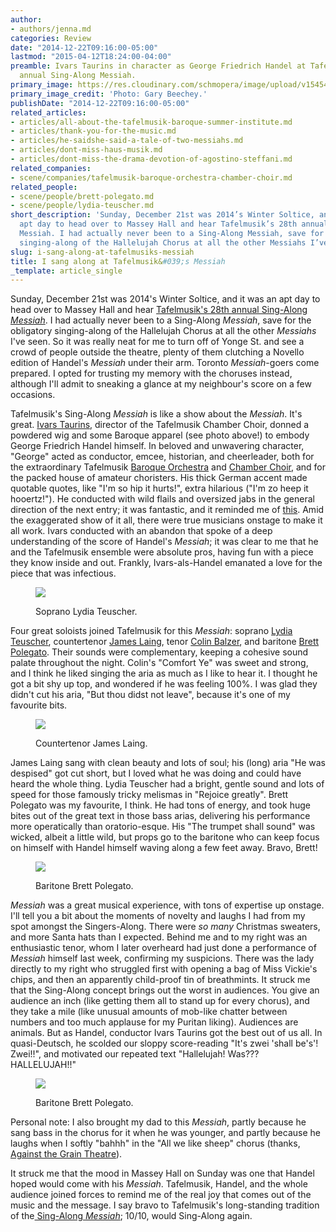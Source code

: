 ```yaml
---
author:
- authors/jenna.md
categories: Review
date: "2014-12-22T09:16:00-05:00"
lastmod: "2015-04-12T18:24:00-04:00"
preamble: Ivars Taurins in character as George Friedrich Handel at Tafelmusik's 28th
  annual Sing-Along Messiah.
primary_image: https://res.cloudinary.com/schmopera/image/upload/v1545409169/media/webhook-uploads/1428876123686/Ivars_Taurins_Handel1.jpg.jpg
primary_image_credit: 'Photo: Gary Beechey.'
publishDate: "2014-12-22T09:16:00-05:00"
related_articles:
- articles/all-about-the-tafelmusik-baroque-summer-institute.md
- articles/thank-you-for-the-music.md
- articles/he-saidshe-said-a-tale-of-two-messiahs.md
- articles/dont-miss-haus-musik.md
- articles/dont-miss-the-drama-devotion-of-agostino-steffani.md
related_companies:
- scene/companies/tafelmusik-baroque-orchestra-chamber-choir.md
related_people:
- scene/people/brett-polegato.md
- scene/people/lydia-teuscher.md
short_description: 'Sunday, December 21st was 2014’s Winter Soltice, and it was an
  apt day to head over to Massey Hall and hear Tafelmusik’s 28th annual Sing-Along
  Messiah. I had actually never been to a Sing-Along Messiah, save for the obligatory
  singing-along of the Hallelujah Chorus at all the other Messiahs I’ve seen. '
slug: i-sang-along-at-tafelmusiks-messiah
title: I sang along at Tafelmusik&#039;s Messiah
_template: article_single
---
```


Sunday, December 21st was 2014's Winter Soltice, and it was an apt day to head over to Massey Hall and hear [Tafelmusik's 28th annual Sing-Along _Messiah_](http://www.tafelmusik.org/concert-calendar/concert/sing-along-messiah-massey-hall). I had actually never been to a Sing-Along _Messiah_, save for the obligatory singing-along of the Hallelujah Chorus at all the other _Messiahs_ I've seen. So it was really neat for me to turn off of Yonge St. and see a crowd of people outside the theatre, plenty of them clutching a Novello edition of Handel's _Messiah_ under their arm. Toronto _Messiah_-goers come prepared. I opted for trusting my memory with the choruses instead, although I'll admit to sneaking a glance at my neighbour's score on a few occasions.

Tafelmusik's Sing-Along _Messiah_ is like a show about the _Messiah_. It's great. [Ivars Taurins](http://www.tafelmusik.org/about/choir/bios/ivars-taurins), director of the Tafelmusik Chamber Choir, donned a powdered wig and some Baroque apparel (see photo above!) to embody George Friedrich Handel himself. In beloved and unwavering character, "George" acted as conductor, emcee, historian, and cheerleader, both for the extraordinary Tafelmusik [Baroque Orchestra](http://www.tafelmusik.org/about/orchestra) and [Chamber Choir](http://www.tafelmusik.org/about/choir), and for the packed house of amateur choristers. His thick German accent made quotable quotes, like "I'm so hip it hurts!", extra hilarious ("I'm zo heep it hooertz!"). He conducted with wild flails and oversized jabs in the general direction of the next entry; it was fantastic, and it reminded me of [this](http://www.youtube.com/watch?v=BX1ljYx3g3k&t=0m50s). Amid the exaggerated show of it all, there were true musicians onstage to make it all work. Ivars conducted with an abandon that spoke of a deep understanding of the score of Handel's _Messiah_; it was clear to me that he and the Tafelmusik ensemble were absolute pros, having fun with a piece they know inside and out. Frankly, Ivars-als-Handel emanated a love for the piece that was infectious.

<figure data-type="image">

![](https://res.cloudinary.com/schmopera/image/upload/v1545409169/media/webhook-uploads/1428876519301/TeuscherFeb2014.jpg.jpg)

<figcaption>Soprano Lydia Teuscher.</figcaption>
</figure>

Four great soloists joined Tafelmusik for this _Messiah_: soprano [Lydia Teuscher](http://www.askonasholt.co.uk/artists/singers/soprano/lydia-teuscher), countertenor [James Laing](http://jamesblackmanagement.com/artists/category/countertenors/james-laing), tenor [Colin Balzer](http://www.maierartists.de/colin-balzer-en.html), and baritone [Brett Polegato](http://www.brettpolegato.com/). Their sounds were complementary, keeping a cohesive sound palate throughout the night. Colin's "Comfort Ye" was sweet and strong, and I think he liked singing the aria as much as I like to hear it. I thought he got a bit shy up top, and wondered if he was feeling 100%. I was glad they didn't cut his aria, "But thou didst not leave", because it's one of my favourite bits.

<figure data-type="image">

![](https://res.cloudinary.com/schmopera/image/upload/v1545409169/media/webhook-uploads/1428876552778/James-Laing.jpg.jpg)

<figcaption>Countertenor James Laing.</figcaption>
</figure>

James Laing sang with clean beauty and lots of soul; his (long) aria "He was despised" got cut short, but I loved what he was doing and could have heard the whole thing. Lydia Teuscher had a bright, gentle sound and lots of speed for those famously tricky melismas in "Rejoice greatly". Brett Polegato was my favourite, I think. He had tons of energy, and took huge bites out of the great text in those bass arias, delivering his performance more operatically than oratorio-esque. His "The trumpet shall sound" was wicked, albeit a little wild, but props go to the baritone who can keep focus on himself with Handel himself waving along a few feet away. Bravo, Brett!

<figure data-type="image">

![](https://res.cloudinary.com/schmopera/image/upload/v1545409169/media/webhook-uploads/1428876627204/Brett_Polegato_portrait.jpg.jpg)

<figcaption>Baritone Brett Polegato.</figcaption>
</figure>

_Messiah_ was a great musical experience, with tons of expertise up onstage. I'll tell you a bit about the moments of novelty and laughs I had from my spot amongst the Singers-Along. There were _so many_ Christmas sweaters, and more Santa hats than I expected. Behind me and to my right was an enthusiastic tenor, whom I later overheard had just done a performance of _Messiah_ himself last week, confirming my suspicions. There was the lady directly to my right who struggled first with opening a bag of Miss Vickie's chips, and then an apparently child-proof tin of breathmints. It struck me that the Sing-Along concept brings out the worst in audiences. You give an audience an inch (like getting them all to stand up for every chorus), and they take a mile (like unusual amounts of mob-like chatter between numbers and too much applause for my Puritan liking). Audiences are animals. But as Handel, conductor Ivars Taurins got the best out of us all. In quasi-Deutsch, he scolded our sloppy score-reading "It's zwei 'shall be's'! Zwei!!", and motivated our repeated text "Hallelujah! Was??? HALLELUJAH!!"

<figure data-type="image">

![](https://res.cloudinary.com/schmopera/image/upload/v1545409169/media/webhook-uploads/1428876721825/Colin-Balzer-Feb-2014_Fotor.jpg.jpg)

<figcaption>Baritone Brett Polegato.</figcaption>
</figure>

Personal note: I also brought my dad to this _Messiah_, partly because he sang bass in the chorus for it when he was younger, and partly because he laughs when I softly "bahhh" in the "All we like sheep" chorus (thanks, [Against the Grain Theatre](http://www.againstthegraintheatre.com/shows/messiah)).

It struck me that the mood in Massey Hall on Sunday was one that Handel hoped would come with his _Messiah_. Tafelmusik, Handel, and the whole audience joined forces to remind me of the real joy that comes out of the music and the message. I say bravo to Tafelmusik's long-standing tradition of the[ Sing-Along _Messiah_](http://www.tafelmusik.org/concert-calendar/concert/sing-along-messiah-massey-hall); 10/10, would Sing-Along again.

